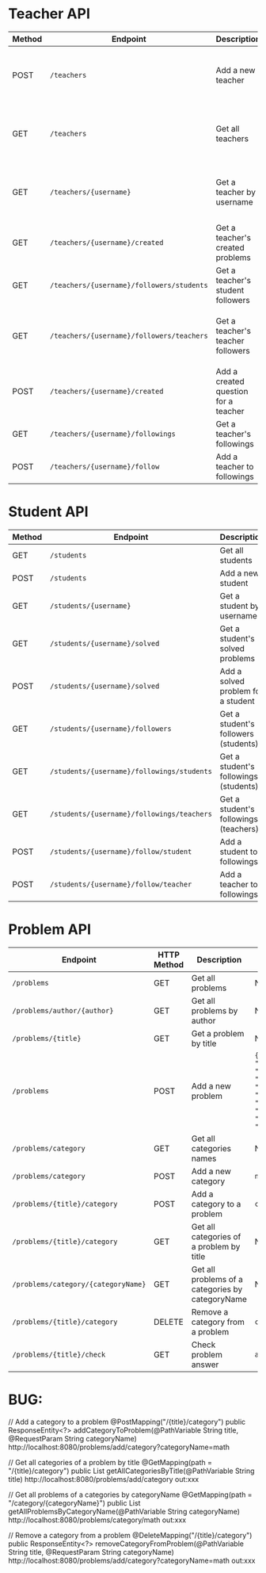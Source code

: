 # Teacher API

| Method | Endpoint | Description | Request | Response |
|---|---|---|---|---|
| POST | `/teachers` | Add a new teacher | `{ "name": "ali", "username": "ali123" }` | `{ "username": "ali123", "name": "ali", "created": 0 }` |
| GET | `/teachers` | Get all teachers | None | `[{ "username": "ali123", "name": "ali", "created": 0 }]` |
| GET | `/teachers/{username}` | Get a teacher by username | None | `{ "username": "ali123", "name": "ali", "created": 0 }` |
| GET | `/teachers/{username}/created` | Get a teacher's created problems | None | `[]` |
| GET | `/teachers/{username}/followers/students` | Get a teacher's student followers | None | `[]` |
| GET | `/teachers/{username}/followers/teachers` | Get a teacher's teacher followers | None | `[{ "username": "ali123", "name": "ali", "created": 0 }]` |
| POST | `/teachers/{username}/created` | Add a created question for a teacher | `title=add` | None |
| GET | `/teachers/{username}/followings` | Get a teacher's followings | None | `[]` |
| POST | `/teachers/{username}/follow` | Add a teacher to followings | `teacherUsername=mmd123` | None |

# Student API

| Method | Endpoint | Description | Request | Response |
|---|---|---|---|---|
| GET | `/students` | Get all students | None | `[{"username":"sara123","name":"sara","score":0},{"username":"neda123","name":"neda","score":0}]` |
| POST | `/students` | Add a new student | `{"name": "neda", "username": "neda123"}` | None |
| GET | `/students/{username}` | Get a student by username | None | `{"username":"sara123","name":"sara","score":0}` |
| GET | `/students/{username}/solved` | Get a student's solved problems | None | `[]` |
| POST | `/students/{username}/solved` | Add a solved problem for a student | `title=add` | None |
| GET | `/students/{username}/followers` | Get a student's followers (students) | None | `[{"username":"sara123","name":"sara","score":0}]` |
| GET | `/students/{username}/followings/students` | Get a student's followings (students) | None | `[{"username":"neda123","name":"neda","score":0}]` |
| GET | `/students/{username}/followings/teachers` | Get a student's followings (teachers) | None | `[{"username":"ali123","name":"ali","created":0}]` |
| POST | `/students/{username}/follow/student` | Add a student to followings | `studentUsername=neda123` | None |
| POST | `/students/{username}/follow/teacher` | Add a teacher to followings | `teacherUsername=ali123` | None |

# Problem API

| Endpoint | HTTP Method | Description | Request | Response |
|---|---|---|---|---|
| `/problems` | GET | Get all problems | None | `[{"title":"add","content":"2+4","author":"ali123","option1":"1","option2":"3","option3":"4","option4":"6","answer":4,"difficulty":"HARD"}]` |
| `/problems/author/{author}` | GET | Get all problems by author | None | `[{"title":"add","content":"2+4","author":"ali123","option1":"1","option2":"3","option3":"4","option4":"6","answer":4,"difficulty":"HARD"}]` |
| `/problems/{title}` | GET | Get a problem by title | None | `{"title":"add","content":"2+4","author":"ali123","option1":"1","option2":"3","option3":"4","option4":"6","answer":4,"difficulty":"HARD"}` |
| `/problems` | POST | Add a new problem | `{ "title": "add", "content": "2+4", "option1": "1", "option2": "3", "option3": "4", "option4": "6", "answer": "4", "difficulty": "HARD", "author": "ali123" }` | None |
| `/problems/category` | GET | Get all categories names | None | `["math"]` |
| `/problems/category` | POST | Add a new category | `name=math` | None |
| `/problems/{title}/category` | POST | Add a category to a problem | `categoryName=math` | None |
| `/problems/{title}/category` | GET | Get all categories of a problem by title | None | `xxx` |
| `/problems/category/{categoryName}` | GET | Get all problems of a categories by categoryName | None | `xxx` |
| `/problems/{title}/category` | DELETE | Remove a category from a problem | `categoryName=math` | `xxx` |
| `/problems/{title}/check` | GET | Check problem answer | `answerIndex=4` | `true` |

# BUG:

// Add a category to a problem
@PostMapping("/{title}/category")
public ResponseEntity<?> addCategoryToProblem(@PathVariable String title, @RequestParam String categoryName)
http://localhost:8080/problems/add/category?categoryName=math

// Get all categories of a problem by title
@GetMapping(path = "/{title}/category")
public List<String> getAllCategoriesByTitle(@PathVariable String title)
http://localhost:8080/problems/add/category
out:xxx

// Get all problems of a categories by categoryName
@GetMapping(path = "/category/{categoryName}")
public List<ProblemDTO> getAllProblemsByCategoryName(@PathVariable String categoryName)
http://localhost:8080/problems/category/math
out:xxx

// Remove a category from a problem
@DeleteMapping("/{title}/category")
public ResponseEntity<?> removeCategoryFromProblem(@PathVariable String title, @RequestParam String categoryName)
http://localhost:8080/problems/add/category?categoryName=math
out:xxx

